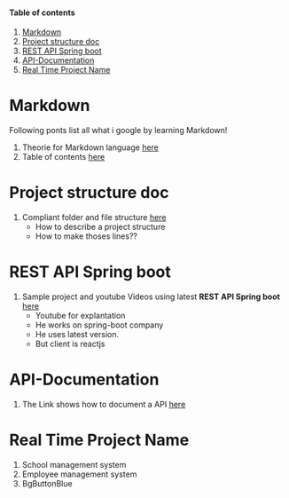 #### Table of contents
1. [Markdown](#markdown)
1. [Project structure doc](#project_structure_doc)
1. [REST API Spring boot](#rest_api_spring_boot)
1. [API-Documentation](#api_-_documentation)
1. [Real Time Project Name](#real_time_project_name)




# Markdown
Following ponts list all what i google by learning Markdown!
1.  Theorie for Markdown language [here](https://markdown.de/#list)
1.  Table of contents [here](https://stackoverflow.com/questions/11948245/markdown-to-create-pages-and-table-of-contents)

# Project structure doc
1.  Compliant folder and file structure [here](https://angular.io/guide/styleguide)
     * How to describe a  project structure 
     * How to make thoses lines??

# REST API Spring boot
1. Sample project and youtube Videos using latest **REST API Spring boot** [here](https://github.com/RameshMF/ReactJS-Spring-Boot-CRUD-Full-Stack-App)
     * Youtube for explantation
     * He works on spring-boot company
     * He uses latest version.
     * But client is reactjs

# API-Documentation
1. The Link shows how to document a API [here](https://docs.bigbluebutton.org/dev/api.html#API_)

# Real Time Project Name
1. School management system
1. Employee management system
1. BgButtonBlue
